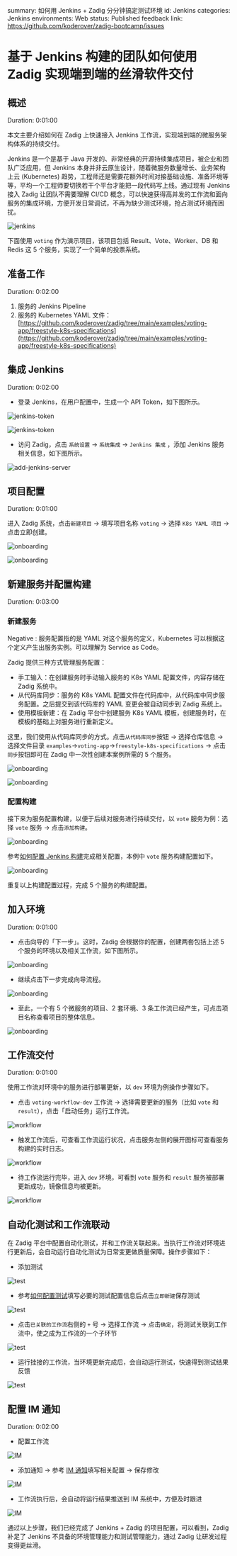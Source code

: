 summary: 如何用 Jenkins + Zadig 分分钟搞定测试环境
id: Jenkins
categories: Jenkins
environments: Web
status: Published
feedback link: https://github.com/koderover/zadig-bootcamp/issues

# 基于 Jenkins 构建的团队如何使用 Zadig 实现端到端的丝滑软件交付

## 概述

Duration: 0:01:00

本文主要介绍如何在 Zadig 上快速接入 Jenkins 工作流，实现端到端的微服务架构体系的持续交付。

Jenkins 是一个是基于 Java 开发的、非常经典的开源持续集成项目，被企业和团队广泛应用，但 Jenkins 本身并非云原生设计，随着微服务数量增长、业务架构上云 (Kubernetes) 趋势，工程师还是需要花额外时间对接基础设施、准备环境等等，平均一个工程师要切换若干个平台才能把一段代码写上线。通过现有 Jenkins 接入 Zadig 让团队不需要理解 CI/CD 概念，可以快速获得高并发的工作流和面向服务的集成环境，方便开发日常调试，不再为缺少测试环境，抢占测试环境而困扰。

![jenkins](./img/jenkins.png)

下面使用 `voting` 作为演示项目，该项目包括 Result、Vote、Worker、DB 和 Redis 这 5 个服务，实现了一个简单的投票系统。

## 准备工作

Duration: 0:02:00

1. 服务的 Jenkins Pipeline
2. 服务的 Kubernetes YAML 文件：[https://github.com/koderover/zadig/tree/main/examples/voting-app/freestyle-k8s-specifications](https://github.com/koderover/zadig/tree/main/examples/voting-app/freestyle-k8s-specifications)

## 集成 Jenkins

Duration: 0:02:00

- 登录 Jenkins，在用户配置中，生成一个 API Token，如下图所示。

![jenkins-token](./img/generate_jenkins_token_1.png)

![jenkins-token](./img/generate_jenkins_token_2.png)

- 访问 Zadig，点击 `系统设置` -> `系统集成` -> `Jenkins 集成` ，添加 Jenkins 服务相关信息，如下图所示。

![add-jenkins-server](./img/add_jenkins_server.png)

## 项目配置

Duration: 0:01:00

进入 Zadig 系统，点击`新建项目` -> 填写项目名称 `voting` -> 选择 `K8s YAML 项目` -> 点击立即创建。

![onboarding](./img/create_voting_project.png)

![onboarding](./img/create_voting_project_1.png)

## 新建服务并配置构建

Duration: 0:03:00

### 新建服务

Negative
: 服务配置指的是 YAML 对这个服务的定义，Kubernetes 可以根据这个定义产生出服务实例。可以理解为 Service as Code。

Zadig 提供三种方式管理服务配置：

* 手工输入：在创建服务时手动输入服务的 K8s YAML 配置文件，内容存储在 Zadig 系统中。
* 从代码库同步：服务的 K8s YAML 配置文件在代码库中，从代码库中同步服务配置。之后提交到该代码库的 YAML 变更会被自动同步到 Zadig 系统上。
* 使用模板新建：在 Zadig 平台中创建服务 K8s YAML 模板，创建服务时，在模板的基础上对服务进行重新定义。

这里，我们使用从代码库同步的方式。点击`从代码库同步`按钮 -> 选择仓库信息 -> 选择文件目录 `examples`->`voting-app`->`freestyle-k8s-specifications` -> 点击`同步`按钮即可在 Zadig 中一次性创建本案例所需的 5 个服务。

![onboarding](./img/import_service_from_repo.png)

![onboarding](./img/import_service_from_repo_1.png)

### 配置构建

接下来为服务配置构建，以便于后续对服务进行持续交付，以 `vote` 服务为例：选择 `vote` 服务 -> 点击`添加构建`。

![onboarding](./img/config_build_for_vote.png)

参考[如何配置 Jenkins 构建](https://docs.koderover.com/zadig/v1.11.0/project/build/#%E5%A6%82%E4%BD%95%E4%BD%BF%E7%94%A8)完成相关配置，本例中 `vote` 服务构建配置如下。

![onboarding](./img/config_build_for_vote_1.png)

重复以上构建配置过程，完成 5 个服务的构建配置。

## 加入环境

Duration: 0:01:00

- 点击向导的「下一步」。这时，Zadig 会根据你的配置，创建两套包括上述 5 个服务的环境以及相关工作流，如下图所示。

![onboarding](./img/voting_onboarding_6.png)

- 继续点击下一步完成向导流程。

![onboarding](./img/voting_onboarding_7.png)

- 至此，一个有 5 个微服务的项目、2 套环境、3 条工作流已经产生，可点击项目名称查看项目的整体信息。

![onboarding](./img/voting_project_overview.png)

## 工作流交付

Duration: 0:01:00

使用工作流对环境中的服务进行部署更新，以 `dev` 环境为例操作步骤如下。

- 点击 `voting-workflow-dev` 工作流 -> 选择需要更新的服务（比如 `vote` 和 `result`），点击「启动任务」运行工作流。

![workflow](./img/run_workflow_dev.png)

- 触发工作流后，可查看工作流运行状况，点击服务左侧的展开图标可查看服务构建的实时日志。

![workflow](./img/voting_workflow_3.png)

- 待工作流运行完毕，进入 `dev` 环境，可看到 `vote` 服务和 `result` 服务被部署更新成功，镜像信息均被更新。

![workflow](./img/show_dev_env_info.png)

## 自动化测试和工作流联动

在 Zadig 平台中配置自动化测试，并和工作流关联起来。当执行工作流对环境进行更新后，会自动运行自动化测试为日常变更做质量保障。操作步骤如下：

- 添加测试

![test](./img/add_test_1.png)

- 参考[如何配置测试](https://docs.koderover.com/zadig/v1.11.0/project/test/#%E6%B5%8B%E8%AF%95%E6%89%A7%E8%A1%8C%E7%8E%AF%E5%A2%83)填写必要的测试配置信息后点击`立即新建`保存测试

![test](./img/add_test_2.png)

- 点击`已关联的工作流`右侧的 `+` 号 -> 选择工作流 -> 点击`确定`，将测试关联到工作流中，使之成为工作流的一个子环节

![test](./img/add_test_3.png)

- 运行挂接的工作流，当环境更新完成后，会自动运行测试，快速得到测试结果反馈

![test](./img/add_test_4.png)

## 配置 IM 通知

Duration: 0:02:00

- 配置工作流

![IM](./img/voting_trigger_1.png)

- 添加通知 -> 参考 [IM 通知](https://docs.koderover.com/zadig/v1.11.0/project/workflow/#im-%E7%8A%B6%E6%80%81%E9%80%9A%E7%9F%A5)填写相关配置 -> 保存修改

![IM](./img/im_config.png)

- 工作流执行后，会自动将运行结果推送到 IM 系统中，方便及时跟进

![IM](./img/im_config_1.png)

通过以上步骤，我们已经完成了 Jenkins + Zadig 的项目配置，可以看到，Zadig 补足了 Jenkins 不具备的环境管理能力和测试管理能力，通过 Zadig 让研发过程变得更丝滑。
